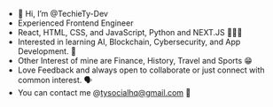 - 👋 Hi, I’m @TechieTy-Dev
- Experienced Frontend Engineer
- React, HTML, CSS, and JavaScript, Python and NEXT.JS 🧑🏽‍💻
- Interested in learning AI, Blockchain, Cybersecurity, and App Development. 🏫
- Other Interest of mine are Finance, History, Travel and Sports 😁
- Love Feedback and always open to collaborate or just connect with common interest. 🗣️
- You can contact me @tysocialhq@gmail.com 📩
<!---
TechieTy-Dev/TechieTy-Dev is a ✨ special ✨ repository because its `README.md` (this file) appears on your GitHub profile.
You can click the Preview link to take a look at your changes.
--->

